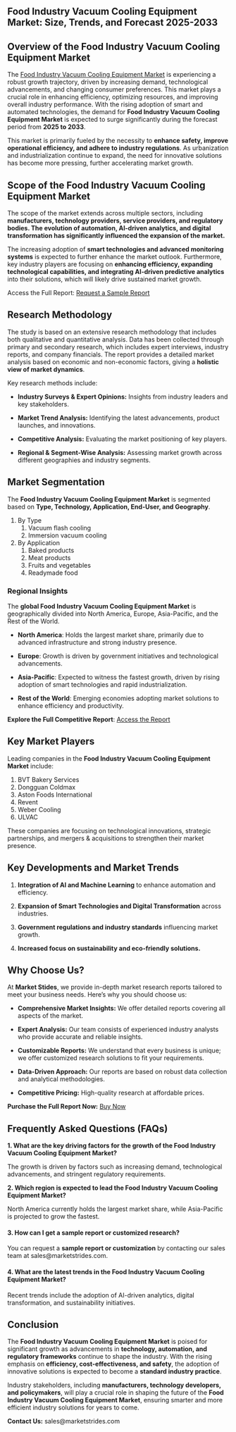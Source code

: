 <h2>Food Industry Vacuum Cooling Equipment Market: Size, Trends, and Forecast 2025-2033</h2>
<h2>Overview of the Food Industry Vacuum Cooling Equipment Market</h2>
<p>The <a href="https://marketstrides.com/report/food-industry-vacuum-cooling-equipment-market">Food Industry Vacuum Cooling Equipment Market</a>&nbsp;is experiencing a robust growth trajectory, driven by increasing demand, technological advancements, and changing consumer preferences. This market plays a crucial role in enhancing efficiency, optimizing resources, and improving overall industry performance. With the rising adoption of smart and automated technologies, the demand for <strong>Food Industry Vacuum Cooling Equipment Market</strong> is expected to surge significantly during the forecast period from <strong>2025 to 2033</strong>.</p>
<p>This market is primarily fueled by the necessity to <strong>enhance safety, improve operational efficiency, and adhere to industry regulations</strong>. As urbanization and industrialization continue to expand, the need for innovative solutions has become more pressing, further accelerating market growth.</p>
<h2>Scope of the Food Industry Vacuum Cooling Equipment Market</h2>
<p>The scope of the market extends across multiple sectors, including <strong>manufacturers, technology providers, service providers, and regulatory bodies. The evolution of <strong>automation, AI-driven analytics, and digital transformation</strong> has significantly influenced the expansion of the market.</strong></p>
<p>The increasing adoption of <strong>smart technologies and advanced monitoring systems</strong> is expected to further enhance the market outlook. Furthermore, key industry players are focusing on <strong>enhancing efficiency, expanding technological capabilities, and integrating AI-driven predictive analytics</strong> into their solutions, which will likely drive sustained market growth.</p>
<p>Access the Full Report:&nbsp;<a href="https://marketstrides.com/request-sample/food-industry-vacuum-cooling-equipment-market">Request a Sample Report</a></p>
<h2>Research Methodology</h2>
<p>The study is based on an extensive research methodology that includes both qualitative and quantitative analysis. Data has been collected through primary and secondary research, which includes expert interviews, industry reports, and company financials. The report provides a detailed market analysis based on economic and non-economic factors, giving a <strong>holistic view of market dynamics</strong>.</p>
<p>Key research methods include:</p>
<ul>
<li>
<p><strong>Industry Surveys &amp; Expert Opinions:</strong> Insights from industry leaders and key stakeholders.</p>
</li>
<li>
<p><strong>Market Trend Analysis:</strong> Identifying the latest advancements, product launches, and innovations.</p>
</li>
<li>
<p><strong>Competitive Analysis:</strong> Evaluating the market positioning of key players.</p>
</li>
<li>
<p><strong>Regional &amp; Segment-Wise Analysis:</strong> Assessing market growth across different geographies and industry segments.</p>
</li>
</ul>
<h2>Market Segmentation</h2>
<p>The <strong>Food Industry Vacuum Cooling Equipment Market</strong> is segmented based on <strong>Type, Technology, Application, End-User, and Geography</strong>.</p>
<ol>
<li>By Type
<ol>
<li>Vacuum flash cooling</li>
<li>Immersion vacuum cooling</li>
</ol>
</li>
<li>By Application
<ol>
<li>Baked products</li>
<li>Meat products</li>
<li>Fruits and vegetables</li>
<li>Readymade food</li>
</ol>
</li>
</ol>
<h3><strong>Regional Insights</strong></h3>
<p>The <strong>global Food Industry Vacuum Cooling Equipment Market</strong> is geographically divided into North America, Europe, Asia-Pacific, and the Rest of the World.</p>
<ul data-spread="">
<li>
<p><strong>North America</strong>: Holds the largest market share, primarily due to advanced infrastructure and strong industry presence.</p>
</li>
<li>
<p><strong>Europe</strong>: Growth is driven by government initiatives and technological advancements.</p>
</li>
<li>
<p><strong>Asia-Pacific</strong>: Expected to witness the fastest growth, driven by rising adoption of smart technologies and rapid industrialization.</p>
</li>
<li>
<p><strong>Rest of the World</strong>: Emerging economies adopting market solutions to enhance efficiency and productivity.</p>
</li>
</ul>
<p><strong>Explore the Full Competitive Report</strong>:&nbsp;<a href="https://marketstrides.com/report/food-industry-vacuum-cooling-equipment-market">Access the Report</a></p>
<h2>Key Market Players</h2>
<p>Leading companies in the <strong>Food Industry Vacuum Cooling Equipment Market</strong> include:</p>
<ol>
<li>BVT Bakery Services</li>
<li>Dongguan Coldmax</li>
<li>Aston Foods International</li>
<li>Revent</li>
<li>Weber Cooling</li>
<li>ULVAC</li>
</ol>
<p>These companies are focusing on technological innovations, strategic partnerships, and mergers &amp; acquisitions to strengthen their market presence.</p>
<h2>Key Developments and Market Trends</h2>
<ol>
<li>
<p><strong>Integration of AI and Machine Learning</strong> to enhance automation and efficiency.</p>
</li>
<li>
<p><strong>Expansion of Smart Technologies and Digital Transformation</strong> across industries.</p>
</li>
<li>
<p><strong>Government regulations and industry standards</strong> influencing market growth.</p>
</li>
<li>
<p><strong>Increased focus on sustainability and eco-friendly solutions.</strong></p>
</li>
</ol>
<h2>Why Choose Us?</h2>
<p>At <strong>Market Stides</strong>, we provide in-depth market research reports tailored to meet your business needs. Here&rsquo;s why you should choose us:</p>
<ul>
<li>
<p><strong>Comprehensive Market Insights:</strong> We offer detailed reports covering all aspects of the market.</p>
</li>
<li>
<p><strong>Expert Analysis:</strong> Our team consists of experienced industry analysts who provide accurate and reliable insights.</p>
</li>
<li>
<p><strong>Customizable Reports:</strong> We understand that every business is unique; we offer customized research solutions to fit your requirements.</p>
</li>
<li>
<p><strong>Data-Driven Approach:</strong> Our reports are based on robust data collection and analytical methodologies.</p>
</li>
<li>
<p><strong>Competitive Pricing:</strong> High-quality research at affordable prices.</p>
</li>
</ul>
<p><strong>Purchase the Full Report Now:</strong>&nbsp;<a href="https://marketstrides.com/buyNow/food-industry-vacuum-cooling-equipment-market?price=single_price">Buy Now</a></p>
<h2>Frequently Asked Questions (FAQs)</h2>
<p><strong>1. What are the key driving factors for the growth of the Food Industry Vacuum Cooling Equipment Market?</strong></p>
<p>The growth is driven by factors such as increasing demand, technological advancements, and stringent regulatory requirements.</p>
<p><strong>2.</strong><strong> Which region is expected to lead the Food Industry Vacuum Cooling Equipment Market?</strong></p>
<p>North America currently holds the largest market share, while Asia-Pacific is projected to grow the fastest.</p>
<h4><strong>3. How can I get a sample report or customized research?</strong></h4>
<p>You can request a <strong>sample report or customization</strong> by contacting our sales team at sales@marketstrides.com.</p>
<h4><strong>4. What are the latest trends in the Food Industry Vacuum Cooling Equipment Market?</strong></h4>
<p>Recent trends include the adoption of AI-driven analytics, digital transformation, and sustainability initiatives.</p>
<h2>Conclusion</h2>
<p>The <strong>Food Industry Vacuum Cooling Equipment Market</strong> is poised for significant growth as advancements in <strong>technology, automation, and regulatory frameworks</strong> continue to shape the industry. With the rising emphasis on <strong>efficiency, cost-effectiveness, and safety</strong>, the adoption of innovative solutions is expected to become a <strong>standard industry practice</strong>.</p>
<p>Industry stakeholders, including <strong>manufacturers, technology developers, and policymakers</strong>, will play a crucial role in shaping the future of the <strong>Food Industry Vacuum Cooling Equipment Market</strong>, ensuring smarter and more efficient industry solutions for years to come.</p>
<p><strong>Contact Us:</strong>&nbsp;<a>sales@marketstrides.com</a></p>
